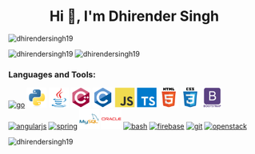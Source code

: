 
<h1 align="center">Hi 👋, I'm Dhirender Singh</h1>

<p align="left">
  <img src="https://komarev.com/ghpvc/?username=dhirendersingh19&label=Profile%20views&color=0e75b6&style=flat" alt="dhirendersingh19" />
</p>

<p align="left">
  <img src="https://github-readme-stats.vercel.app/api?username=dhirendersingh19&show_icons=true&theme=radical&hide_border=true" alt="dhirendersingh19" height="140px"/>
<!--   <img src="https://github-readme-stats.vercel.app/api/top-langs/?username=dhirendersingh19&layout=compact&theme=radical&hide_border=true" alt="dhirendersingh19" height="140px"/> -->
  <img src="https://github-readme-streak-stats.herokuapp.com/?user=dhirendersingh19&theme=radical&hide_border=true&date_format=M%20j%5B%2C%20Y%5D" alt="dhirendersingh19" height="140px"/>
</p>

<h3 align="left">Languages and Tools:</h3>
<p  align="left">
  <a  href="https://golang.org/"  target="_blank"><img  src="https://golang.org/lib/godoc/images/go-logo-blue.svg"  alt="go"  width="40"  height="40" /></a>
  <a  href="https://www.python.org"  target="_blank"><img  src="https://raw.githubusercontent.com/devicons/devicon/master/icons/python/python-original.svg"  alt="python"  width="40"  height="40"  /></a>
  <a  href="https://www.java.com"  target="_blank"><img  src="https://raw.githubusercontent.com/devicons/devicon/master/icons/java/java-original.svg"  alt="java"  width="40"  height="40"  /></a>
  <a  href="https://www.w3schools.com/cpp/"  target="_blank"><img  src="https://raw.githubusercontent.com/devicons/devicon/master/icons/cplusplus/cplusplus-original.svg"  alt="cplusplus"  width="40"  height="40"  /></a>
  <a  href="https://www.cprogramming.com/"  target="_blank"><img  src="https://raw.githubusercontent.com/devicons/devicon/master/icons/c/c-original.svg"  alt="c"  width="40"  height="40"  /></a>
  <a  href="https://developer.mozilla.org/en-US/docs/Web/JavaScript"  target="_blank"><img  src="https://raw.githubusercontent.com/devicons/devicon/master/icons/javascript/javascript-original.svg"  alt="javascript"  width="40"  height="40"  /></a>
  <a  href="https://www.typescriptlang.org/"  target="_blank"><img  src="https://raw.githubusercontent.com/devicons/devicon/master/icons/typescript/typescript-original.svg"  alt="typescript"  width="40"  height="40"  /></a>
  <a  href="https://www.w3.org/html/"  target="_blank"><img  src="https://raw.githubusercontent.com/devicons/devicon/master/icons/html5/html5-original-wordmark.svg"  alt="html5"  width="40"  height="40"  /></a>
  <a  href="https://www.w3schools.com/css/"  target="_blank"><img  src="https://raw.githubusercontent.com/devicons/devicon/master/icons/css3/css3-original-wordmark.svg"  alt="css3"  width="40"  height="40"  /></a>
  <a  href="https://getbootstrap.com"  target="_blank"><img  src="https://raw.githubusercontent.com/devicons/devicon/master/icons/bootstrap/bootstrap-plain-wordmark.svg"  alt="bootstrap"  width="40"  height="40"  /></a>
  <a  href="https://angular.io/"  target="_blank"><img  src="https://angular.io/assets/images/logos/angular/angular.svg"  alt="angularjs"  width="40"  height="40"  /></a>
  <a  href="https://spring.io/"  target="_blank"><img  src="https://www.vectorlogo.zone/logos/springio/springio-icon.svg"  alt="spring"  width="40"  height="40"  /></a>
  <a  href="https://www.mysql.com/"  target="_blank"><img  src="https://raw.githubusercontent.com/devicons/devicon/master/icons/mysql/mysql-original-wordmark.svg"  alt="mysql"  width="40"  height="40"  /></a>
  <a  href="https://www.oracle.com/"  target="_blank"><img  src="https://raw.githubusercontent.com/devicons/devicon/master/icons/oracle/oracle-original.svg"  lt="oracle"  width="40"  height="40"  /></a>
  <a  href="https://www.gnu.org/software/bash/"  target="_blank"><img  src="https://www.vectorlogo.zone/logos/gnu_bash/gnu_bash-icon.svg"  alt="bash"  width="40"  height="40"  /></a>
  <a  href="https://firebase.google.com/"  target="_blank"><img  src="https://www.vectorlogo.zone/logos/firebase/firebase-icon.svg"  alt="firebase"  width="40"  eight="40"  /></a>
  <a  href="https://git-scm.com/"  target="_blank"><img  src="https://www.vectorlogo.zone/logos/git-scm/git-scm-icon.svg"  alt="git"  width="40"  height="40"  /></a>
  <a  href="https://www.openstack.org/"  target="_blank"><img  src="https://banner2.cleanpng.com/20180528/ygw/kisspng-openstack-red-hat-enterprise-linux-computer-softwa-network-node-5b0cbb48969ba4.4462921715275610326169.jpg"  alt="openstack"  width="40"  eight="40"  /></a>
</p>
<img src="https://activity-graph.herokuapp.com/graph?username=dhirendersingh19&theme=react-dark" alt="dhirendersingh19"  />
